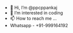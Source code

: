 - 👋 Hi, I’m @ppcppankaj
- 👀 I’m interested in coding
- 📫 How to reach me ...
- Whatsapp - +91-999164192
<!---
ppcppankaj/ppcppankaj is a ✨ special ✨ repository because its `README.md` (this file) appears on your GitHub profile.
You can click the Preview link to take a look at your changes.
--->
